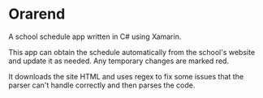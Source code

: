 # Orarend
A school schedule app written in C# using Xamarin.

This app can obtain the schedule automatically from the school's website and update it as needed. Any temporary changes are marked red.

It downloads the site HTML and uses regex to fix some issues that the parser can't handle correctly and then parses the code.
